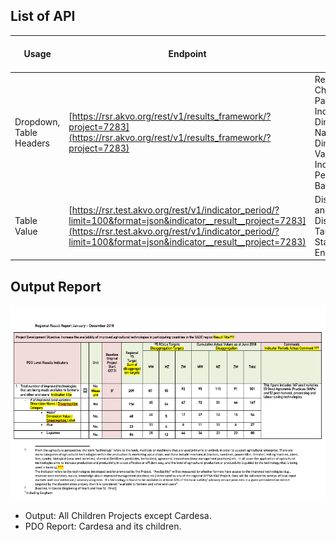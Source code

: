 ﻿## List of API

| Usage | Endpoint | List of Important Data |
|--|--|--|
| Dropdown, Table Headers | [https://rsr.akvo.org/rest/v1/results_framework/?project=7283](https://rsr.akvo.org/rest/v1/results_framework/?project=7283)  | Result Title, Child Projects, Parent Project, Indicator Title, Dimension Name, Dimension Value, Indicator Periods, Baseline Year |
| Table Value | [https://rsr.test.akvo.org/rest/v1/indicator_period/?limit=100&format=json&indicator__result__project=7283](https://rsr.test.akvo.org/rest/v1/indicator_period/?limit=100&format=json&indicator__result__project=7283)  | Disaggregation and Disaggregation Target, Period Start, Period End |

## Output Report

![Image of Results](https://raw.githubusercontent.com/akvo/akvo-tech-consultancy/master/sites/akvo-rsr-appsa/images/table-results.png)
- Output: All Children Projects except Cardesa.
- PDO Report: Cardesa and its children.
